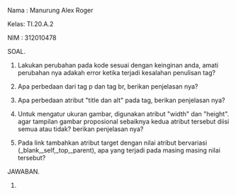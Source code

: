 Nama : Manurung Alex Roger

Kelas: TI.20.A.2

NIM  : 312010478

SOAL.
 
 1. Lakukan perubahan pada kode sesuai dengan keinginan anda, amati perubahan nya  adakah error ketika terjadi kesalahan penulisan tag?

 2. Apa perbedaan dari tag p dan tag br, berikan penjelasan nya?
 
 3. Apa perbedaan atribut "title dan alt" pada tag, berikan penjelasan nya?

 4. Untuk mengatur ukuran gambar, digunakan atribut "width" dan "height". agar tampilan gambar proposional sebaiknya kedua atribut tersebut diisi semua atau tidak? berikan penjelasan nya?

 5. Pada link tambahkan atribut target dengan nilai atribut bervariasi (_blank,_self,_top,_parent), apa yang terjadi pada masing masing nilai tersebut?


JAWABAN.

 1. 
